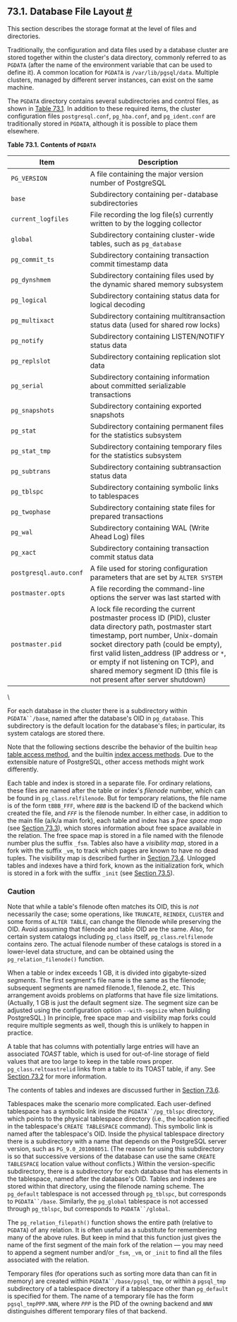 ## 73.1. Database File Layout [#](#STORAGE-FILE-LAYOUT)

This section describes the storage format at the level of files and directories.

Traditionally, the configuration and data files used by a database cluster are stored together within the cluster's data directory, commonly referred to as `PGDATA` (after the name of the environment variable that can be used to define it). A common location for `PGDATA` is `/var/lib/pgsql/data`. Multiple clusters, managed by different server instances, can exist on the same machine.

The `PGDATA` directory contains several subdirectories and control files, as shown in [Table 73.1](storage-file-layout.html#PGDATA-CONTENTS-TABLE "Table 73.1. Contents of PGDATA"). In addition to these required items, the cluster configuration files `postgresql.conf`, `pg_hba.conf`, and `pg_ident.conf` are traditionally stored in `PGDATA`, although it is possible to place them elsewhere.

**Table 73.1. Contents of `PGDATA`**

| Item                   | Description                                                                                                                                                                                                                                                                                                                                               |
| ---------------------- | --------------------------------------------------------------------------------------------------------------------------------------------------------------------------------------------------------------------------------------------------------------------------------------------------------------------------------------------------------- |
| `PG_VERSION`           | A file containing the major version number of PostgreSQL                                                                                                                                                                                                                                                                                                  |
| `base`                 | Subdirectory containing per-database subdirectories                                                                                                                                                                                                                                                                                                       |
| `current_logfiles`     | File recording the log file(s) currently written to by the logging collector                                                                                                                                                                                                                                                                              |
| `global`               | Subdirectory containing cluster-wide tables, such as `pg_database`                                                                                                                                                                                                                                                                                        |
| `pg_commit_ts`         | Subdirectory containing transaction commit timestamp data                                                                                                                                                                                                                                                                                                 |
| `pg_dynshmem`          | Subdirectory containing files used by the dynamic shared memory subsystem                                                                                                                                                                                                                                                                                 |
| `pg_logical`           | Subdirectory containing status data for logical decoding                                                                                                                                                                                                                                                                                                  |
| `pg_multixact`         | Subdirectory containing multitransaction status data (used for shared row locks)                                                                                                                                                                                                                                                                          |
| `pg_notify`            | Subdirectory containing LISTEN/NOTIFY status data                                                                                                                                                                                                                                                                                                         |
| `pg_replslot`          | Subdirectory containing replication slot data                                                                                                                                                                                                                                                                                                             |
| `pg_serial`            | Subdirectory containing information about committed serializable transactions                                                                                                                                                                                                                                                                             |
| `pg_snapshots`         | Subdirectory containing exported snapshots                                                                                                                                                                                                                                                                                                                |
| `pg_stat`              | Subdirectory containing permanent files for the statistics subsystem                                                                                                                                                                                                                                                                                      |
| `pg_stat_tmp`          | Subdirectory containing temporary files for the statistics subsystem                                                                                                                                                                                                                                                                                      |
| `pg_subtrans`          | Subdirectory containing subtransaction status data                                                                                                                                                                                                                                                                                                        |
| `pg_tblspc`            | Subdirectory containing symbolic links to tablespaces                                                                                                                                                                                                                                                                                                     |
| `pg_twophase`          | Subdirectory containing state files for prepared transactions                                                                                                                                                                                                                                                                                             |
| `pg_wal`               | Subdirectory containing WAL (Write Ahead Log) files                                                                                                                                                                                                                                                                                                       |
| `pg_xact`              | Subdirectory containing transaction commit status data                                                                                                                                                                                                                                                                                                    |
| `postgresql.auto.conf` | A file used for storing configuration parameters that are set by `ALTER SYSTEM`                                                                                                                                                                                                                                                                           |
| `postmaster.opts`      | A file recording the command-line options the server was last started with                                                                                                                                                                                                                                                                                |
| `postmaster.pid`       | A lock file recording the current postmaster process ID (PID), cluster data directory path, postmaster start timestamp, port number, Unix-domain socket directory path (could be empty), first valid listen\_address (IP address or `*`, or empty if not listening on TCP), and shared memory segment ID (this file is not present after server shutdown) |

\

For each database in the cluster there is a subdirectory within `PGDATA``/base`, named after the database's OID in `pg_database`. This subdirectory is the default location for the database's files; in particular, its system catalogs are stored there.

Note that the following sections describe the behavior of the builtin `heap` [table access method](tableam.html "Chapter 63. Table Access Method Interface Definition"), and the builtin [index access methods](indexam.html "Chapter 64. Index Access Method Interface Definition"). Due to the extensible nature of PostgreSQL, other access methods might work differently.

Each table and index is stored in a separate file. For ordinary relations, these files are named after the table or index's *filenode* number, which can be found in `pg_class`.`relfilenode`. But for temporary relations, the file name is of the form `tBBB_FFF`, where *`BBB`* is the backend ID of the backend which created the file, and *`FFF`* is the filenode number. In either case, in addition to the main file (a/k/a main fork), each table and index has a *free space map* (see [Section 73.3](storage-fsm.html "73.3. Free Space Map")), which stores information about free space available in the relation. The free space map is stored in a file named with the filenode number plus the suffix `_fsm`. Tables also have a *visibility map*, stored in a fork with the suffix `_vm`, to track which pages are known to have no dead tuples. The visibility map is described further in [Section 73.4](storage-vm.html "73.4. Visibility Map"). Unlogged tables and indexes have a third fork, known as the initialization fork, which is stored in a fork with the suffix `_init` (see [Section 73.5](storage-init.html "73.5. The Initialization Fork")).

### Caution

Note that while a table's filenode often matches its OID, this is *not* necessarily the case; some operations, like `TRUNCATE`, `REINDEX`, `CLUSTER` and some forms of `ALTER TABLE`, can change the filenode while preserving the OID. Avoid assuming that filenode and table OID are the same. Also, for certain system catalogs including `pg_class` itself, `pg_class`.`relfilenode` contains zero. The actual filenode number of these catalogs is stored in a lower-level data structure, and can be obtained using the `pg_relation_filenode()` function.

When a table or index exceeds 1 GB, it is divided into gigabyte-sized *segments*. The first segment's file name is the same as the filenode; subsequent segments are named filenode.1, filenode.2, etc. This arrangement avoids problems on platforms that have file size limitations. (Actually, 1 GB is just the default segment size. The segment size can be adjusted using the configuration option `--with-segsize` when building PostgreSQL.) In principle, free space map and visibility map forks could require multiple segments as well, though this is unlikely to happen in practice.

A table that has columns with potentially large entries will have an associated *TOAST* table, which is used for out-of-line storage of field values that are too large to keep in the table rows proper. `pg_class`.`reltoastrelid` links from a table to its TOAST table, if any. See [Section 73.2](storage-toast.html "73.2. TOAST") for more information.

The contents of tables and indexes are discussed further in [Section 73.6](storage-page-layout.html "73.6. Database Page Layout").

Tablespaces make the scenario more complicated. Each user-defined tablespace has a symbolic link inside the `PGDATA``/pg_tblspc` directory, which points to the physical tablespace directory (i.e., the location specified in the tablespace's `CREATE TABLESPACE` command). This symbolic link is named after the tablespace's OID. Inside the physical tablespace directory there is a subdirectory with a name that depends on the PostgreSQL server version, such as `PG_9.0_201008051`. (The reason for using this subdirectory is so that successive versions of the database can use the same `CREATE TABLESPACE` location value without conflicts.) Within the version-specific subdirectory, there is a subdirectory for each database that has elements in the tablespace, named after the database's OID. Tables and indexes are stored within that directory, using the filenode naming scheme. The `pg_default` tablespace is not accessed through `pg_tblspc`, but corresponds to `PGDATA``/base`. Similarly, the `pg_global` tablespace is not accessed through `pg_tblspc`, but corresponds to `PGDATA``/global`.

The `pg_relation_filepath()` function shows the entire path (relative to `PGDATA`) of any relation. It is often useful as a substitute for remembering many of the above rules. But keep in mind that this function just gives the name of the first segment of the main fork of the relation — you may need to append a segment number and/or `_fsm`, `_vm`, or `_init` to find all the files associated with the relation.

Temporary files (for operations such as sorting more data than can fit in memory) are created within `PGDATA``/base/pgsql_tmp`, or within a `pgsql_tmp` subdirectory of a tablespace directory if a tablespace other than `pg_default` is specified for them. The name of a temporary file has the form `pgsql_tmpPPP.NNN`, where *`PPP`* is the PID of the owning backend and *`NNN`* distinguishes different temporary files of that backend.
